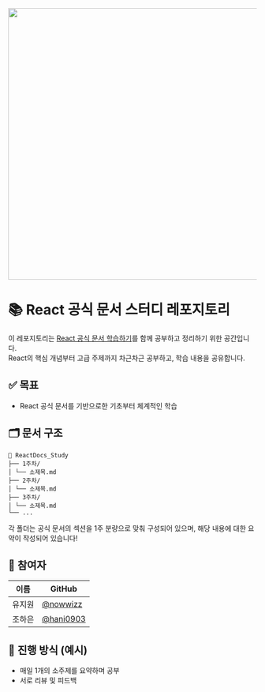 <div align='center'><img width="1400" height="550" alt="image" src="https://github.com/user-attachments/assets/957cdc33-2276-4d65-94d1-ac1871538b09" /></div>


# 📚 React 공식 문서 스터디 레포지토리

이 레포지토리는 [React 공식 문서 학습하기](https://ko.react.dev/learn)를 함께 공부하고 정리하기 위한 공간입니다.  
React의 핵심 개념부터 고급 주제까지 차근차근 공부하고, 학습 내용을 공유합니다.

## ✅ 목표

- React 공식 문서를 기반으로한 기초부터 체계적인 학습

## 🗂️ 문서 구조

```
📁 ReactDocs_Study
├── 1주차/
│ └── 소제목.md
├── 2주차/
│ └── 소제목.md
├── 3주차/
│ └── 소제목.md
└── ...
```

각 폴더는 공식 문서의 섹션을 1주 분량으로 맞춰 구성되어 있으며, 해당 내용에 대한 요약이 작성되어 있습니다!

## 👥 참여자

| 이름 | GitHub |
|------|--------|
| 유지원 | [@nowwizz](https://github.com/nowwizz) |
| 조하은 | [@hani0903](https://github.com/hani0903) |



## 📅 진행 방식 (예시)

- 매일 1개의 소주제를 요약하며 공부
- 서로 리뷰 및 피드백
